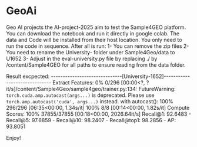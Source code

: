 # GeoAi
Geo AI projects
the AI-project-2025 aim to test the Sample4GEO platform.
You can download the notebook and run it directly in google colab.
The data and Code will be installed from their host location.
You only need to run the code in sequence.
After all is run:
1- You can remove the zip files
2- You need to rename the University- folder under Sample4Geo/data to U1652
3- Adjust in the eval-university.py file by replacing ./ by /content/Sample4GEO for all paths to ensure reading from the data folder.

Result excpected:
------------------------------[University-1652]------------------------------
Extract Features:
  0% 0/296 [00:00<?, ?it/s]/content/Sample4Geo/sample4geo/trainer.py:134: FutureWarning: `torch.cuda.amp.autocast(args...)` is deprecated. Please use `torch.amp.autocast('cuda', args...)` instead.
  with autocast():
100% 296/296 [06:35<00:00,  1.34s/it]
100% 8/8 [00:14<00:00,  1.82s/it]
Compute Scores:
100% 37855/37855 [00:18<00:00, 2026.64it/s]
Recall@1: 92.6483 - Recall@5: 97.6859 - Recall@10: 98.2407 - Recall@top1: 98.2856 - AP: 93.8051

Enjoy!
